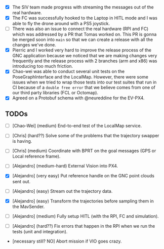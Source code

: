 - [x] The SIV team made progress with streaming the messages out of the real hardware.
- [x] The FC was successfully hooked to the Laptop in HITL mode and I was able to fly the drone around with a PS5 joystick.
- [ ] There was also an issue to connect the real hardware (RPI and FC) which was addressed by a PR that Tomas worked on. This PR is gonna be merged soon into `main` so that we can create a release with all the changes we've done. 
- [x] Pierric and I worked very hard to improve the release process of the GNC application because we noticed that we are making changes very frequently and the release process with 2 branches (arm and x86) was introducing too much friction.
- [x] Chao-wei was able to conduct several unit tests on the PoseGraphInterface and the LocalMap. However, there were some issues when we tried to wrap those tests into our test suites that run in CI because of a `double free error` that we believe comes from one of our third party libraries (FCL or Octomap).
- [x] Agreed on a Protobuf schema with @neureddine for the EV-PX4.

## TODOs

- [ ] [Chao-Wei] (medium) End-to-end test of the LocalMap service.

- [ ] [Chris] (hard??) Solve some of the problems that the trajectory swapper is having.
- [ ] [Chris] (medium) Coordinate with BPRT on the goal messages (GPS or Local reference frame).

- [ ] [Alejandro] (medium-hard) External Vision into PX4.
- [x] [Alejandro] (very easy) Put reference handle on the GNC point clouds sent out.
- [ ] [Alejandro] (easy) Stream out the trajectory data.
- [x] [Alejandro] (easy)  Transform the trajectories before sampling them in the MavSender.
- [ ] [Alejandro] (medium) Fully setup HITL (with the RPI, FC and simulation).
- [ ] [Alejandro] (hard??) Fix errors that happen in the RPI when we run the tests (unit and integration).

- [necessary still? NO] Abort mission if VIO goes crazy.